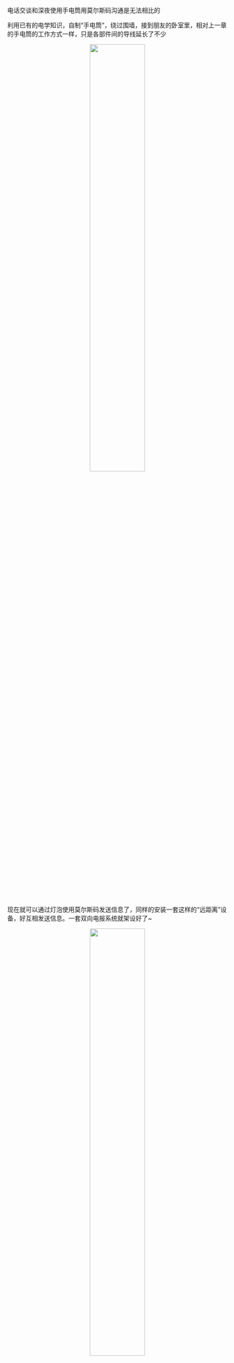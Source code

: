电话交谈和深夜使用手电筒用莫尔斯码沟通是无法相比的

利用已有的电学知识，自制“手电筒”，绕过围墙，接到朋友的卧室里，相对上一章的手电筒的工作方式一样，只是各部件间的导线延长了不少

<p align=center><img src="https://res.weread.qq.com/wrepub/epub_33381009_47" width="50%"> 

现在就可以通过灯泡使用莫尔斯码发送信息了，同样的安装一套这样的“远距离”设备，好互相发送信息。一套双向电报系统就架设好了~

<p align=center><img src="https://res.weread.qq.com/wrepub/epub_33381009_48" width="50%">  

“公共连接”。电路的公用部分，由两个小圆点标示出来。
<p align=center><img src="https://res.weread.qq.com/wrepub/epub_33381009_49" width="50%">  

当你闭合自己房间的开关时，你朋友屋里的灯泡就会亮。红线标示出电路中电流流动的路径。
<p align=center><img src="https://res.weread.qq.com/wrepub/epub_33381009_50" width="50%">  

当你没有发送信息，你的朋友可以通过他房间里的开关控制你房间里的灯泡亮灭。红线标示出电流流经的路径。
<p align=center><img src="https://res.weread.qq.com/wrepub/epub_33381009_51" width="50%">  

当你和你的朋友同时发送信息时，这也是最后一种情况下，电路中电流的示意图。电路的公用部分没有电流通过。  

通过公用电路把两条电路合成一条电路。通过这种方式，把连通两栋房子所需的导线从4根减少到3根，节省了25%的导线。  

如果整个系统必须铺设很长的线路，可能还需要绞尽脑汁再消减一根导线以节约开支。遗憾的是，对使用1.5伏干电池的系统来说，是不可行的；但如果换成100伏的电池和大得多的灯泡，问题就迎刃而解。  

解决思路就是，不必非得使用导线完成电路的公用部分，也可以用其他的东西来代替。地球，直径近7900英里，由金属、岩石、水，以及有机质组成。实际上，泥土并不是一个很好的导体，尽管有一些泥土（例如沼泽）的导电性比其他的（例如干沙）要好一些，但是需要知道的是，导体有一条性质：**截面越大导电性越好**。一根粗导线，其导电性要远好于一跟细导线。这就是地球所拥有的优势。  

想要用地球充当导体，可不是随便在西红柿地里插根线那么简单。需要使用与地球有充分接触的物体，也就是有很大表面积的导体。一个不错的解决方案，即使用一个至少8英尺长、1/2英寸粗的铜柱电极。提供与地球150平方英寸的接触面积。

在电路图中，会使用这个符号<img src="https://res.weread.qq.com/wrepub/epub_33381009_52" width="3%">  在电路图中，会使用这个符号表示接地表示接地

<p align=center><img src="https://res.weread.qq.com/wrepub/epub_33381009_55" width="50%">  

这是当你闭合开关后，电流流动的示意图  

每时每刻地球都在充当全世界成千上万条电路的导线，你或许会迷茫：电子怎么知道它要去哪？其实它们也不知道。换种方式描述，地球是一个巨大的导体，也可以被看作是电子的来源和储藏库，地球之于电子就恰如海洋之于水滴、地球是一个近乎无穷的电子之源，同时也是一个无比庞大的电子池。  

不过地球还是有一定的电阻的，对于低电压电池而言，地球的电阻实在是太高了。  

<p align=center><img src="https://res.weread.qq.com/wrepub/epub_33381009_57" width=50%>  

示意图再简化，大写字母的"V"（表示电压）代替电池。字母V是电压的意思，但也有吸尘器的意思。所以把V想象成一个**电子吸尘器**，地面想象成电子的海洋。电子吸尘器通过电路把电子从地下拉出来，让它们沿设计好的线路进行工作（例如点亮灯泡）。  

大地有时被认为是零电势（zero potential）点，也就是说现在没有电压。零电势就像放置在地面上的砖，没有空间可以让它下落。  

<p align=center><img src="https://res.weread.qq.com/wrepub/epub_33381009_58" width=50%>  

电路是一条回路，虽然新电路看起来不像条回路。实际上，仍然是。使用负极接地的电池来替换掉字母V，所有的接地标志用线连接起来，就会得到一张与一开始相同的电路图。  

现在，在最终一对铜柱电极（或者自来水管）的帮助下，只用了两根导线，冲破了你与你朋友家之间围墙的阻隔，构建了一个双向的莫尔斯码发送系统。  

使用导线，不仅可以构建出一个可以绕过拐角、能够在视线之外的发报系统，且再也无需受距离的限制。不过，还有一个问题，尽管铜是很好的导体，但并不完美。线路越长，导线的电阻越大。电阻越大，电流越小。电流越小，灯泡就越暗。  

依据实际情况而定，节约成本，先从无线电室（Radio Shack，美国出售电气的连锁店）购买一些20号规格的电话线，花费为每100英尺9.99美元。电话线一般是用来把扬声器连接到立体声音响系统上，有两个接头，对我们的电报系统来说，是个不错的选择。  

导线的粗细使用美国线径标准（American Wire Gauge，AWG）进行度量。AWG数值越小，导线越粗，电阻也就越小。20号规格的电话线，直径大约是0.032英寸，大约每1000英尺有10欧的电阻，也就是说在你们卧室间往返距离100英尺左右，大约有1欧的电阻。  

情况还是不错的，但如果铺设一英里的线路的话，根据欧姆定律，几乎可以肯定，这点电流就不足以点亮灯泡。10号规格线大约0.1英寸粗，每1000英尺只有1欧的阻抗，无线电室用作汽车耦合线出售，价格为每35英尺11.99美元。  

另一种办法的话，增加电压，使用更大电阻的灯泡。150年前，人们在铺设第一个跨越美洲和欧洲的电报系统时，这些都是需要面临的问题。
